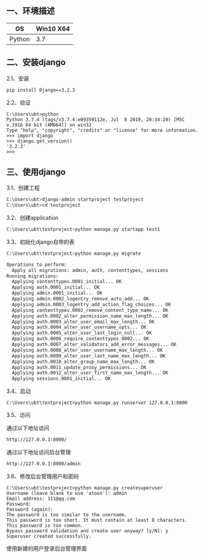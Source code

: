 ##  一、环境描述

| OS     | Win10 X64 |
| ------ | --------- |
| Python | 3.7       |



## 二、安装django

2.1、安装

```bash
pip install Django==3.2.3
```



2.2、验证

```po
C:\Users\ubt>python
Python 3.7.4 (tags/v3.7.4:e09359112e, Jul  8 2019, 20:34:20) [MSC v.1916 64 bit (AMD64)] on win32
Type "help", "copyright", "credits" or "license" for more information.
>>> import django
>>> django.get_version()
'3.2.3'
>>>
```





## 三、使用django

3.1、创建工程

```bash
C:\Users\ubt>django-admin startproject testproject
C:\Users\ubt>cd testproject
```

3.2、创建application

```bash
C:\Users\ubt\testproject>python manage.py startapp test1
```

3.3、初始化django自带的表

```bash
C:\Users\ubt\testproject>python manage.py migrate

Operations to perform:
  Apply all migrations: admin, auth, contenttypes, sessions
Running migrations:
  Applying contenttypes.0001_initial... OK
  Applying auth.0001_initial... OK
  Applying admin.0001_initial... OK
  Applying admin.0002_logentry_remove_auto_add... OK
  Applying admin.0003_logentry_add_action_flag_choices... OK
  Applying contenttypes.0002_remove_content_type_name... OK
  Applying auth.0002_alter_permission_name_max_length... OK
  Applying auth.0003_alter_user_email_max_length... OK
  Applying auth.0004_alter_user_username_opts... OK
  Applying auth.0005_alter_user_last_login_null... OK
  Applying auth.0006_require_contenttypes_0002... OK
  Applying auth.0007_alter_validators_add_error_messages... OK
  Applying auth.0008_alter_user_username_max_length... OK
  Applying auth.0009_alter_user_last_name_max_length... OK
  Applying auth.0010_alter_group_name_max_length... OK
  Applying auth.0011_update_proxy_permissions... OK
  Applying auth.0012_alter_user_first_name_max_length... OK
  Applying sessions.0001_initial... OK
```



3.4、启动

```po
C:\Users\ubt\testproject>python manage.py runserver 127.0.0.1:8000
```



3.5、访问

通过以下地址访问

```bash
http://127.0.0.1:8000/
```



通过以下地址访问后台管理

```bash
http://127.0.0.1:8000/admin
```



3.6、修改后台管理用户和密码

```power
C:\Users\ubt\testproject>python manage.py createsuperuser
Username (leave blank to use 'atoon'): admin
Email address: 111@qq.com
Password:
Password (again):
The password is too similar to the username.
This password is too short. It must contain at least 8 characters.
This password is too common.
Bypass password validation and create user anyway? [y/N]: y
Superuser created successfully.
```

使用新建的用户登录后台管理界面